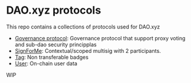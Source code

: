 # DAO.xyz protocols

This repo contains a collections of protocols used for DAO.xyz

- [Governance protocol](./src/programs/lgovernance): Governance protocol that support proxy voting and sub-dao security principplas
- [SignForMe](./src/programs/lsignforme): Contextual/scoped multisig with 2 participants.
- [Tag](./src/programs/ltag): Non transferable badges
- [User](./src/programs/luser): On-chain user data


WIP